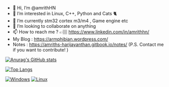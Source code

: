 - 👋 Hi, I’m @amrithHN
- 👀 I’m interested in Linux, C++, Python and Cats 🐈 
- 🌱 I’m currently  stm32 cortex m3/m4 , Game engine etc
- 💞️ I’m looking to collaborate on anything 
- 📫 How to reach me ? 👉🏽 https://www.linkedin.com/in/amrithhn/
- My Blog : https://armphibian.wordpress.com/
- Notes : https://amriths-harijayanthan.gitbook.io/notes/ (P.S. Contact me if you want to contribute! )
  
 [![Anurag's GitHub stats](https://github-readme-stats.vercel.app/api?username=amrithHN&theme=dracula)](https://github.com/anuraghazra/github-readme-stats)  
 
 [![Top Langs](https://github-readme-stats.vercel.app/api/top-langs/?username=amrithHN&theme=dracula)](https://github.com/anuraghazra/github-readme-stats)  
 
 [![Windows](https://svgshare.com/i/ZhY.svg)](https://svgshare.com/i/ZhY.svg)
 [![Linux](https://svgshare.com/i/Zhy.svg)](https://svgshare.com/i/Zhy.svg)
 


<!---
amrithHN/amrithHN is a ✨ special ✨ repository because its `README.md` (this file) appears on your GitHub profile.
You can click the Preview link to take a look at your changes.
--->
